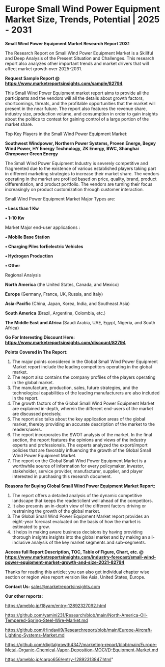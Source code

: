 # Europe Small Wind Power Equipment Market Size, Trends, Potential | 2025 - 2031

<strong>Small Wind Power Equipment Market Research Report 2031</strong>

The Research Report on Small Wind Power Equipment Market is a Skillful and Deep Analysis of the Present Situation and Challenges. This research report also analyzes other important trends and market drivers that will affect market growth over 2025-2031.

<strong>Request Sample Report @ <a href=https://www.marketreportsinsights.com/sample/82794>https://www.marketreportsinsights.com/sample/82794</a></strong>

This Small Wind Power Equipment market report aims to provide all the participants and the vendors will all the details about growth factors, shortcomings, threats, and the profitable opportunities that the market will present in the near future. The report also features the revenue share, industry size, production volume, and consumption in order to gain insights about the politics to contest for gaining control of a large portion of the market share.

Top Key Players in the Small Wind Power Equipment Market:

<strong>Southwest Windpower, Northern Power Systems, Proven Energe, Begey Wind Power, HY Energy Technology, ZK Energy, BWC, Shanghai Ghrepower Green Energy</strong>

The Small Wind Power Equipment Industry is severely competitive and fragmented due to the existence of various established players taking part in different marketing strategies to increase their market share. The vendors operating in the market are profiled based on price, quality, brand, product differentiation, and product portfolio. The vendors are turning their focus increasingly on product customization through customer interaction.

Small Wind Power Equipment Market Major Types are:

<strong>• Less than 1 Kw

• 1-10 Kw</strong>

Market Major end-user applications :

<strong>• Mobile Base Station

• Charging Piles forEelectric Vehicles

• Hydrogen Production

• Other</strong>

Regional Analysis

</u><strong><b>North America</b></strong> (the United States, Canada, and Mexico)

<strong><b>Europe </b></strong>(Germany, France, UK, Russia, and Italy)

<strong><b>Asia-Pacific</b></strong> (China, Japan, Korea, India, and Southeast Asia)

<strong><b>South America</b></strong> (Brazil, Argentina, Colombia, etc.)

<strong><b>The Middle East and Africa</b></strong> (Saudi Arabia, UAE, Egypt, Nigeria, and South Africa)

<strong>Go For Interesting Discount Here: <a href=https://www.marketreportsinsights.com/discount/82794>https://www.marketreportsinsights.com/discount/82794</a></strong>

<strong>Points Covered in The Report:</strong>
<ol>
  <li>The major points considered in the Global Small Wind Power Equipment Market report include the leading competitors operating in the global market.</li>
  <li>The report also contains the company profiles of the players operating in the global market.</li>
  <li>The manufacture, production, sales, future strategies, and the technological capabilities of the leading manufacturers are also included in the report.</li>
  <li>The growth factors of the Global Small Wind Power Equipment Market are explained in-depth, wherein the different end-users of the market are discussed precisely.</li>
  <li>The report also talks about the key application areas of the global market, thereby providing an accurate description of the market to the readers/users.</li>
  <li>The report incorporates the SWOT analysis of the market. In the final section, the report features the opinions and views of the industry experts and professionals. The experts analyzed the export/import policies that are favorably influencing the growth of the Global Small Wind Power Equipment Market.</li>
  <li>The report on the Global Small Wind Power Equipment Market is a worthwhile source of information for every policymaker, investor, stakeholder, service provider, manufacturer, supplier, and player interested in purchasing this research document.</li>
</ol>
<strong>Reasons for Buying Global Small Wind Power Equipment Market Report:</strong>

<ol>
  <li>The report offers a detailed analysis of the dynamic competitive landscape that keeps the reader/client well ahead of the competitors.</li>
  <li>It also presents an in-depth view of the different factors driving or restraining the growth of the global market.</li>
  <li>The Global Small Wind Power Equipment Market report provides an eight-year forecast evaluated on the basis of how the market is estimated to grow.</li>
  <li>It helps in making aware business decisions by having providing thorough insights insights into the global market and by making an all-inclusive analysis of the key market segments and sub-segments.</li>
</ol>
<strong>Access full Report Description, TOC, Table of Figure, Chart, etc. @ <a href=https://www.marketreportsinsights.com/industry-forecast/small-wind-power-equipment-market-growth-and-size-2021-82794>https://www.marketreportsinsights.com/industry-forecast/small-wind-power-equipment-market-growth-and-size-2021-82794</a></strong>


Thanks for reading this article; you can also get individual chapter wise section or region wise report version like Asia, United States, Europe.

<strong>Contact Us:</strong>
sales@marketreportsinsights.com

<strong>Our other reports:</strong>

<a href=https://ameblo.jp/18yam/entry-12892327092.html>https://ameblo.jp/18yam/entry-12892327092.html</a>

<a href=https://github.com/yamini231/Research/blob/main/North-America-Oil-Tempered-Spring-Steel-Wire-Market.md>https://github.com/yamini231/Research/blob/main/North-America-Oil-Tempered-Spring-Steel-Wire-Market.md</a>

<a href=https://github.com/Hindavii9/Researchreport/blob/main/Europe-Aircraft-Lighting-Systems-Market.md>https://github.com/Hindavii9/Researchreport/blob/main/Europe-Aircraft-Lighting-Systems-Market.md</a>

<a href=https://github.com/digitalgrowth4347/marketing-report/blob/main/Europe-Metal-Organic-Chemical-Vapor-Deposition-MOCVD-Equipment-Market.md>https://github.com/digitalgrowth4347/marketing-report/blob/main/Europe-Metal-Organic-Chemical-Vapor-Deposition-MOCVD-Equipment-Market.md</a>

<a href=https://ameblo.jp/cargo656/entry-12892313847.html>https://ameblo.jp/cargo656/entry-12892313847.html</a>"
